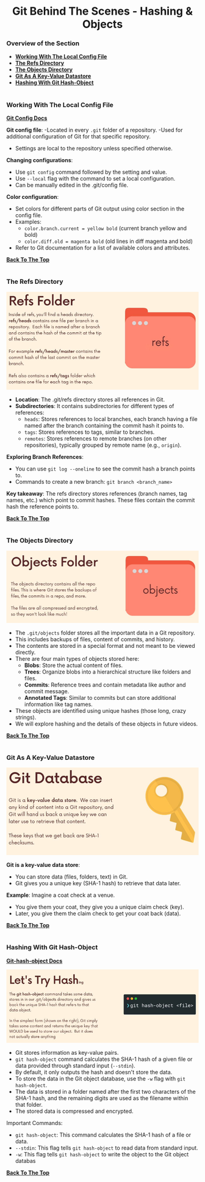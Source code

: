 <h1 align="center">Git Behind The Scenes - Hashing & Objects</h1>

### Overview of the Section
* **[Working With The Local Config File](#config-file)**
* **[The Refs Directory](#refs)**
* **[The Objects Directory](#objects)**
* **[Git As A Key-Value Datastore](#git-key)**
* **[Hashing With Git Hash-Object](#hashing)**

#
### <a name="config-file">Working With The Local Config File</a>

**[Git Config Docs](https://git-scm.com/docs/git-config)**

**Git config file**:
-Located in every ``.git`` folder of a repository.
-Used for additional configuration of Git for that specific repository.
- Settings are local to the repository unless specified otherwise.

**Changing configurations**:
- Use ``git config`` command followed by the setting and value.
- Use ``--local`` flag with the command to set a local configuration.
- Can be manually edited in the .git/config file.

**Color configuration**:

- Set colors for different parts of Git output using color section in the config file.
- Examples:
    - ``color.branch.current = yellow bold`` (current branch yellow and bold)
    - ``color.diff.old = magenta bold`` (old lines in diff magenta and bold)
- Refer to Git documentation for a list of available colors and attributes.

**[Back To The Top](#Overview-of-the-Section)**
#
### <a name="refs">The Refs Directory</a>

![Git Tags Versoning](https://github.com/tsokac2/-_-_Git_and_GitHub_CheatSheet/blob/main/src/82.JPG)

- **Location**: The .git/refs directory stores all references in Git.
- **Subdirectories**: It contains subdirectories for different types of references:
    - ``heads``: Stores references to local branches, each branch having a file named after the branch containing the commit hash it points to.
    - ``tags``: Stores references to tags, similar to branches.
    - ``remotes``: Stores references to remote branches (on other repositories), typically grouped by remote name (e.g., ``origin``).

**Exploring Branch References**:
- You can use ``git log --oneline`` to see the commit hash a branch points to.
- Commands to create a new branch: ``git branch <branch_name>``

**Key takeaway**:
The refs directory stores references (branch names, tag names, etc.) which point to commit hashes. These files contain the commit hash the reference points to.

**[Back To The Top](#Overview-of-the-Section)**
#
### <a name="objects">The Objects Directory</a>

![Git Tags Versoning](https://github.com/tsokac2/-_-_Git_and_GitHub_CheatSheet/blob/main/src/83.JPG)

- The ``.git/objects`` folder stores all the important data in a Git repository.
- This includes backups of files, content of commits, and history.
- The contents are stored in a special format and not meant to be viewed directly.
- There are four main types of objects stored here:
    - **Blobs**: Store the actual content of files.
    - **Trees**: Organize blobs into a hierarchical structure like folders and files.
    - **Commits**: Reference trees and contain metadata like author and commit message.
    - **Annotated Tags**: Similar to commits but can store additional information like tag names.
- These objects are identified using unique hashes (those long, crazy strings).
- We will explore hashing and the details of these objects in future videos.

**[Back To The Top](#Overview-of-the-Section)**
#

### <a name="git-key">Git As A Key-Value Datastore</a>

![Git Database](https://github.com/tsokac2/-_-_Git_and_GitHub_CheatSheet/blob/main/src/84.JPG)

**Git is a key-value data store**:
- You can store data (files, folders, text) in Git.
- Git gives you a unique key (SHA-1 hash) to retrieve that data later.

**Example**: Imagine a coat check at a venue.
- You give them your coat, they give you a unique claim check (key).
- Later, you give them the claim check to get your coat back (data).

**[Back To The Top](#Overview-of-the-Section)**
#

### <a name="hashing">Hashing With Git Hash-Object</a>

**[Git-hash-object Docs](https://git-scm.com/docs/git-hash-object)**

![Git Database Object Hash](https://github.com/tsokac2/-_-_Git_and_GitHub_CheatSheet/blob/main/src/85.JPG)

- Git stores information as key-value pairs.
- ``git hash-object`` command calculates the SHA-1 hash of a given file or data provided through standard input (``--stdin``).
- By default, it only outputs the hash and doesn't store the data.
- To store the data in the Git object database, use the ``-w`` flag with ``git hash-object``.
- The data is stored in a folder named after the first two characters of the SHA-1 hash, and the remaining digits are used as the filename within that folder.
- The stored data is compressed and encrypted.

Important Commands:

- ``git hash-object``: This command calculates the SHA-1 hash of a file or data.
- ``--stdin``: This flag tells ``git hash-object`` to read data from standard input.
- ``-w``: This flag tells ``git hash-object`` to write the object to the Git object databas

**[Back To The Top](#Overview-of-the-Section)**
#